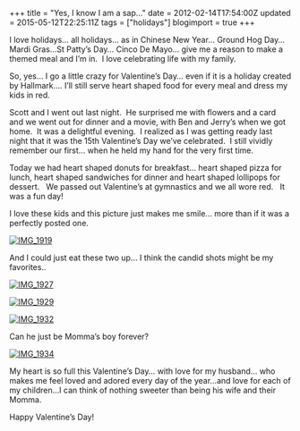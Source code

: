 +++
title = "Yes, I know I am a sap…"
date = 2012-02-14T17:54:00Z
updated = 2015-05-12T22:25:11Z
tags = ["holidays"]
blogimport = true 
+++

I love holidays… all holidays… as in Chinese New Year… Ground Hog Day… Mardi Gras…St Patty’s Day… Cinco De Mayo… give me a reason to make a themed meal and I’m in.&#160; I love celebrating life with my family. 

So, yes… I go a little crazy for Valentine’s Day… even if it is a holiday created by Hallmark…. I’ll still serve heart shaped food for every meal and dress my kids in red. 

Scott and I went out last night.&#160; He surprised me with flowers and a card and we went out for dinner and a movie, with Ben and Jerry’s when we got home.&#160; It was a delightful evening.&#160; I realized as I was getting ready last night that it was the 15th Valentine’s Day we’ve celebrated.&#160; I still vividly remember our first… when he held my hand for the very first time.&#160; 

Today we had heart shaped donuts for breakfast… heart shaped pizza for lunch, heart shaped sandwiches for dinner and heart shaped lollipops for dessert.&#160;&#160; We passed out Valentine’s at gymnastics and we all wore red.&#160;&#160; It was a fun day!

I love these kids and this picture just makes me smile… more than if it was a perfectly posted one.

[![IMG_1919](https://latc.s3.amazonaws.com/wp-content/uploads/2012/02/IMG_1919.jpg "IMG_1919")](https://latc.s3.amazonaws.com/wp-content/uploads/2012/02/IMG_1919.jpg)

And I could just eat these two up… I think the candid shots might be my favorites..

[![IMG_1927](https://latc.s3.amazonaws.com/wp-content/uploads/2012/02/IMG_1927.jpg "IMG_1927")](https://latc.s3.amazonaws.com/wp-content/uploads/2012/02/IMG_1927.jpg)

[![IMG_1929](https://latc.s3.amazonaws.com/wp-content/uploads/2012/02/IMG_1929.jpg "IMG_1929")](https://latc.s3.amazonaws.com/wp-content/uploads/2012/02/IMG_1929.jpg)

[![IMG_1932](https://latc.s3.amazonaws.com/wp-content/uploads/2012/02/IMG_1932.jpg "IMG_1932")](https://latc.s3.amazonaws.com/wp-content/uploads/2012/02/IMG_1932.jpg)

Can he just be Momma’s boy forever?

[![IMG_1934](https://latc.s3.amazonaws.com/wp-content/uploads/2012/02/IMG_1934.jpg "IMG_1934")](https://latc.s3.amazonaws.com/wp-content/uploads/2012/02/IMG_1934.jpg)

My heart is so full this Valentine’s Day… with love for my husband… who makes me feel loved and adored every day of the year…and love for each of my children…I can think of nothing sweeter than being his wife and their Momma.

Happy Valentine’s Day!
